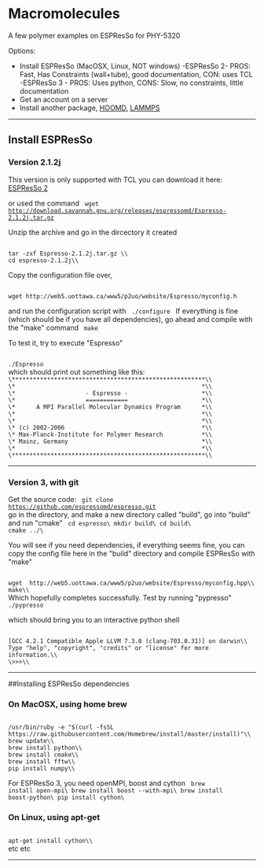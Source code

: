 # Macromolecules

A few polymer examples on ESPResSo for PHY-5320

Options: 
- Install ESPResSo (MacOSX, Linux, NOT windows)
 -ESPResSo 2- PROS: Fast, Has Constraints (wall+tube), good documentation, CON: uses TCL
 -ESPResSo 3 - PROS: Uses python, CONS: Slow, no constraints, little documentation
- Get an account on a server
- Install another package, [HOOMD,](http://glotzerlab.engin.umich.edu/hoomd-blue/) [LAMMPS](http://lammps.sandia.gov/)
 
----------
## Install ESPResSo
### Version 2.1.2j

This version is only supported with TCL
you can download it here: [ESPResSo 2](http://download.savannah.gnu.org/releases/espressomd/Espresso-2.1.2j.tar.gz)

or used the command
<code bash>
wget http://download.savannah.gnu.org/releases/espressomd/Espresso-2.1.2j.tar.gz
</code>

Unzip the archive and go in the dircectory it created

<code>
tar -zxf Espresso-2.1.2j.tar.gz \\
cd espresso-2.1.2j\\
</code>

Copy the configuration file over, 

<code>
wget http://web5.uottawa.ca/www5/p2uo/website/Espresso/myconfig.h
</code>

and run the configuration script with
<code>
./configure
</code>
If everything is fine (which should be if you have all dependencies), go ahead and compile with the "make" command
<code>
make
</code>

To test it, try to execute "Espresso"

<code>
./Espresso
</code>
which should print out something like this:

<code>
\*******************************************************\\
\*                                                     *\\
\*                    - Espresso -                     *\\
\*                    ============                     *\\
\*      A MPI Parallel Molecular Dynamics Program      *\\
\*                                                     *\\
\*                                                     *\\
\* (c) 2002-2006                                       *\\
\* Max-Planck-Institute for Polymer Research           *\\
\* Mainz, Germany                                      *\\
\*                                                     *\\
\*******************************************************\\
</code>


----------


### Version 3, with git
Get the source code:
<code bash>
git clone https://github.com/espressomd/espresso.git
</code>
go in the directory, and make a new directory called "build", go into "build" and run "cmake"
<code>
cd espresso\\
mkdir build\\
cd build\\
cmake ../\\
</code>

You will see if you need dependencies, if everything seems fine, you can copy the config file here in the "build" directory and compile ESPResSo with "make"

<code>
wget  http://web5.uottawa.ca/www5/p2uo/website/Espresso/myconfig.hpp\\
make\\
</code>
Which hopefully completes successfully.
Test by running "pypresso"

<code>
./pypresso
</code>

which should bring you to an interactive python shell

<code> 
[GCC 4.2.1 Compatible Apple LLVM 7.3.0 (clang-703.0.31)] on darwin\\
Type "help", "copyright", "credits" or "license" for more information.\\
\>>>\\
</code>


----------


##Installing ESPResSo dependencies

### On MacOSX, using home brew
<code>
/usr/bin/ruby -e "$(curl -fsSL https://raw.githubusercontent.com/Homebrew/install/master/install)"\\
brew update\\
brew install python\\
brew install cmake\\
brew install fftw\\
pip install numpy\\
</code>

For ESPResSo 3, you need openMPI, boost and cython
<code>
brew install open-mpi\\
brew install boost --with-mpi\\
brew install boost-python\\
pip install cython\\
</code>

### On Linux, using apt-get
<code>
apt-get install cython\\
</code>
etc etc

----------


  

